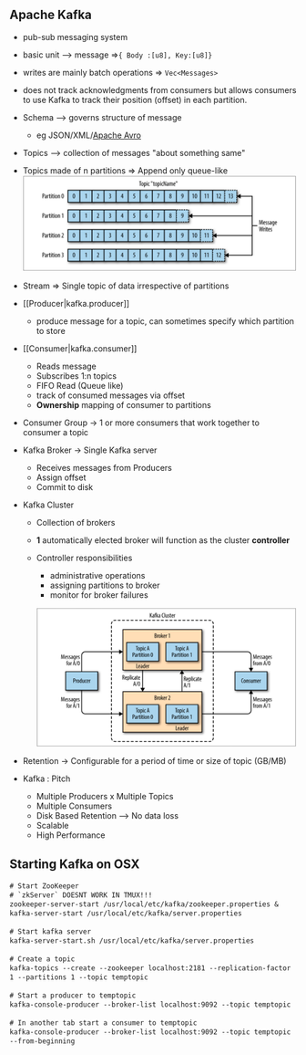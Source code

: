 ## Apache Kafka

- pub-sub messaging system

- basic unit --> message =>`{ Body :[u8], Key:[u8]}`

- writes are mainly batch operations => `Vec<Messages>`

- does not track acknowledgments from consumers but allows consumers to use Kafka to track their position (offset) in each partition.

- Schema --> governs structure of message
  - eg JSON/XML/[Apache Avro](https://avro.apache.org/docs/current/)

- Topics --> collection of messages "about something same"

- Topics made of n partitions => Append only queue-like
    ![](/assets/images/2020-10-11-20-30-05.png)

- Stream => Single topic of data irrespective of partitions

- [[Producer|kafka.producer]]
  - produce message for a topic, can sometimes specify which partition to store

- [[Consumer|kafka.consumer]]
  - Reads message
  - Subscribes 1:n topics
  - FIFO Read (Queue like)
  - track of consumed messages via offset
  - **Ownership** mapping of consumer to partitions

- Consumer Group -> 1 or more consumers that work together to consumer a topic

- Kafka Broker -> Single Kafka server
  - Receives messages from Producers
  - Assign offset
  - Commit to disk

- Kafka Cluster

  - Collection of brokers
  - **1** automatically elected broker will function as the cluster **controller**
  - Controller responsibilities

    - administrative operations
    - assigning partitions to broker
    - monitor for broker failures

    ![](/assets/images/2020-10-11-20-31-20.png)

- Retention -> Configurable for a period of time or size of topic (GB/MB)

- Kafka : Pitch

  - Multiple Producers x Multiple Topics
  - Multiple Consumers
  - Disk Based Retention --> No data loss
  - Scalable
  - High Performance

## Starting Kafka on OSX

```shell
# Start ZooKeeper
# `zkServer` DOESNT WORK IN TMUX!!!
zookeeper-server-start /usr/local/etc/kafka/zookeeper.properties & kafka-server-start /usr/local/etc/kafka/server.properties

# Start kafka server
kafka-server-start.sh /usr/local/etc/kafka/server.properties

# Create a topic
kafka-topics --create --zookeeper localhost:2181 --replication-factor 1 --partitions 1 --topic temptopic

# Start a producer to temptopic
kafka-console-producer --broker-list localhost:9092 --topic temptopic

# In another tab start a consumer to temptopic
kafka-console-producer --broker-list localhost:9092 --topic temptopic --from-beginning
```

